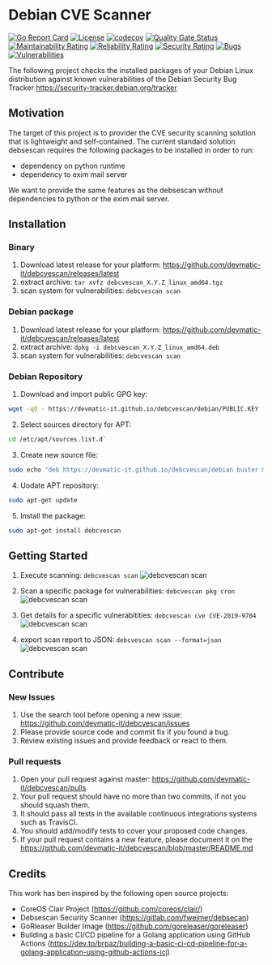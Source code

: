# Debian CVE Scanner

[![Go Report Card](https://goreportcard.com/badge/github.com/devmatic-it/debcvescan)](https://goreportcard.com/report/github.com/devmatic-it/debcvescan)
[![License](https://img.shields.io/badge/License-Apache%202.0-blue.svg)](https://github.com/devmatic-it/debcvescan/blob/master/LICENSE)
[![codecov](https://codecov.io/gh/devmatic-it/debcvescan/branch/master/graph/badge.svg)](https://codecov.io/gh/devmatic-it/debcvescan)
[![Quality Gate Status](https://sonarcloud.io/api/project_badges/measure?project=devmatic-it_debcvescan&metric=alert_status)](https://sonarcloud.io/dashboard?id=devmatic-it_debcvescan)
[![Maintainability Rating](https://sonarcloud.io/api/project_badges/measure?project=devmatic-it_debcvescan&metric=sqale_rating)](https://sonarcloud.io/dashboard?id=devmatic-it_debcvescan)
[![Reliability Rating](https://sonarcloud.io/api/project_badges/measure?project=devmatic-it_debcvescan&metric=reliability_rating)](https://sonarcloud.io/dashboard?id=devmatic-it_debcvescan)
[![Security Rating](https://sonarcloud.io/api/project_badges/measure?project=devmatic-it_debcvescan&metric=security_rating)](https://sonarcloud.io/dashboard?id=devmatic-it_debcvescan)
[![Bugs](https://sonarcloud.io/api/project_badges/measure?project=devmatic-it_debcvescan&metric=bugs)](https://sonarcloud.io/dashboard?id=devmatic-it_debcvescan)
[![Vulnerabilities](https://sonarcloud.io/api/project_badges/measure?project=devmatic-it_debcvescan&metric=vulnerabilities)](https://sonarcloud.io/dashboard?id=devmatic-it_debcvescan)


The following project checks the installed packages of your Debian Linux distribution against known vulnerabilities of the Debian Security Bug Tracker <https://security-tracker.debian.org/tracker>


## Motivation

The target of this project is to provider the CVE security scanning solution that is lightweight and self-contained. The current standard solution debsescan requires the following packages to be installed in order to run:

- dependency on python runtime
- dependency to exim mail server

We want to provide the same features as the debsescan without dependencies to python or the exim mail server.

## Installation

### Binary

1. Download latest release for your platform: <https://github.com/devmatic-it/debcvescan/releases/latest>
2. extract archive: `tar xvfz debcvescan_X.Y.Z_linux_amd64.tgz`
3. scan system for vulnerabilities: `debcvescan scan`

### Debian package

1. Download latest release for your platform: <https://github.com/devmatic-it/debcvescan/releases/latest>
2. extract archive: `dpkg -i debcvescan_X.Y.Z_linux_amd64.deb`
3. scan system for vulnerabilities: `debcvescan scan`

### Debian Repository

1. Download and import public GPG key:

```bash
wget -qO - https://devmatic-it.github.io/debcvescan/debian/PUBLIC.KEY | sudo apt-key add -
```

2. Select sources directory for APT:

```bash
cd /etc/apt/sources.list.d`
```

3. Create new source file:

```bash
sudo echo "deb https://devmatic-it.github.io/debcvescan/debian buster main" > devmatic-it.list
```

4. Uodate APT repository:

```bash
sudo apt-get update
```

5. Install the package:

```bash
sudo apt-get install debcvescan
```

## Getting Started

1. Execute scanning: `debcvescan scan`
![debcvescan scan](https://github.com/devmatic-it/debcvescan/blob/master/docs/img/debcvescan_scan.png)

2. Scan a specific package for vulnerabilities: `debcvescan pkg cron`
![debcvescan scan](https://github.com/devmatic-it/debcvescan/blob/master/docs/img/debcvescan_pkg.png)

3. Get details for a specific vulnerabitities: `debcvescan cve CVE-2019-9704`
![debcvescan scan](https://github.com/devmatic-it/debcvescan/blob/master/docs/img/debcvescan_cve.png)

4. export scan report to JSON: `debcvescan scan --format=json`
![debcvescan scan](https://github.com/devmatic-it/debcvescan/blob/master/docs/img/debcvescan_scan_json.png)

## Contribute

### New Issues

1. Use the search tool before opening a new issue: <https://github.com/devmatic-it/debcvescan/issues>
2. Please provide source code and commit fix if you found a bug.
3. Review existing issues and provide feedback or react to them.

### Pull requests

1. Open your pull request against master:  <https://github.com/devmatic-it/debcvescan/pulls>
2. Your pull request should have no more than two commits, if not you should squash them.
3. It should pass all tests in the available continuous integrations systems such as TravisCI.
4. You should add/modify tests to cover your proposed code changes.
5. If your pull request contains a new feature, please document it on the <https://github.com/devmatic-it/debcvescan/blob/master/README.md>

## Credits

This work has ben inspired by the following open source projects:

- CoreOS Clair Project (<https://github.com/coreos/clair/>)
- Debsescan Security Scanner (<https://gitlab.com/fweimer/debsecan>)
- GoRleaser Builder Image (<https://github.com/goreleaser/goreleaser>)
- Building a basic CI/CD pipeline for a Golang application using GitHub Actions
(<https://dev.to/brpaz/building-a-basic-ci-cd-pipeline-for-a-golang-application-using-github-actions-icj>)
